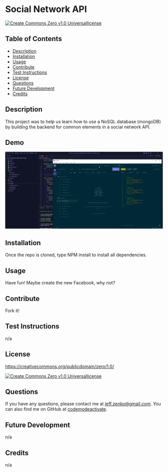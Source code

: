 
  # Social Network API
  [![Create Commons Zero v1.0 Universallicense](https://img.shields.io/badge/License-Create%20Commons%20Zero%20v1.0%20Universal-blue)](https://creativecommons.org/publicdomain/zero/1.0/)
  ## Table of Contents
  * [Description](#Description)
  * [Installation](#Installation)
  * [Usage](#Usage)
  * [Contribute](#Contribute)
  * [Test Instructions](#Test-Instructions)
  * [License](#License)
  * [Questions](#Questions)
  * [Future Development](#Future-Development)
  * [Credits](#Credits)

  ## Description
  This project was to help us learn how to use a NoSQL database (mongoDB) by building the backend for common elements in a social network API.

  ## Demo
  [![Demo Video](/assets/img/preview.png)](#)
  ## Installation
  Once the repo is cloned, type NPM install to install all dependencies.
  ## Usage
  Have fun! Maybe create the new Facebook, why not?
  ## Contribute
  Fork it!
  ## Test Instructions
  n/a
  ## License
  https://creativecommons.org/publicdomain/zero/1.0/

  [![Create Commons Zero v1.0 Universallicense](https://img.shields.io/badge/License-Create%20Commons%20Zero%20v1.0%20Universal-blue)](https://creativecommons.org/publicdomain/zero/1.0/)

  ## Questions
  If you have any questions, please contact me at jeff.zenko@gmail.com. You can also find me on GitHub at [codemodeactivate](https://github.com/codemodeactivate).
  ## Future Development
  n/a
  ## Credits
  n/a

